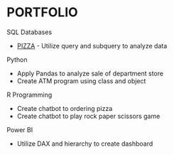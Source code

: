 # PORTFOLIO

SQL Databases
  - [PIZZA](https://github.com/frnkad/PORTFOLIO/blob/e52a7ac061b4caa63d7d1defbd09f9dac080a2c2/SQL) - Utilize query and subquery to analyze data

Python 
  - Apply Pandas to analyze sale of department store
  - Create ATM program using class and object 

R Programming 
  - Create chatbot to ordering pizza
  - Create chatbot to play rock paper scissors game

Power BI 
  - Utilize DAX and hierarchy to create dashboard 
